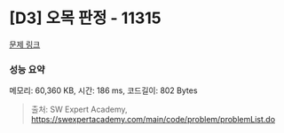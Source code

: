 # [D3] 오목 판정 - 11315 

[문제 링크](https://swexpertacademy.com/main/code/problem/problemDetail.do?contestProbId=AXaSUPYqPYMDFASQ) 

### 성능 요약

메모리: 60,360 KB, 시간: 186 ms, 코드길이: 802 Bytes



> 출처: SW Expert Academy, https://swexpertacademy.com/main/code/problem/problemList.do
